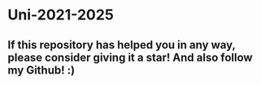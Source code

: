 # Uni-2021-2025

## If this repository has helped you in any way, please consider giving it a star! And also follow my Github! :)
